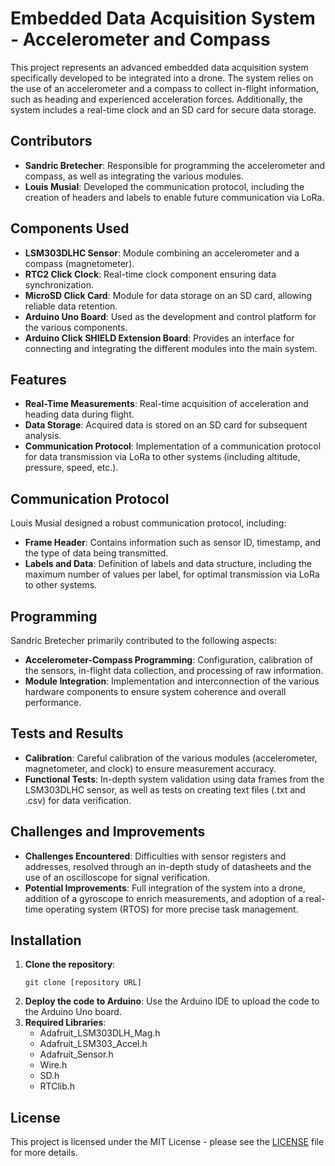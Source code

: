 # Embedded Data Acquisition System - Accelerometer and Compass

This project represents an advanced embedded data acquisition system specifically developed to be integrated into a drone. The system relies on the use of an accelerometer and a compass to collect in-flight information, such as heading and experienced acceleration forces. Additionally, the system includes a real-time clock and an SD card for secure data storage.

## Contributors
- **Sandric Bretecher**: Responsible for programming the accelerometer and compass, as well as integrating the various modules.
- **Louis Musial**: Developed the communication protocol, including the creation of headers and labels to enable future communication via LoRa.

## Components Used
- **LSM303DLHC Sensor**: Module combining an accelerometer and a compass (magnetometer).
- **RTC2 Click Clock**: Real-time clock component ensuring data synchronization.
- **MicroSD Click Card**: Module for data storage on an SD card, allowing reliable data retention.
- **Arduino Uno Board**: Used as the development and control platform for the various components.
- **Arduino Click SHIELD Extension Board**: Provides an interface for connecting and integrating the different modules into the main system.

## Features
- **Real-Time Measurements**: Real-time acquisition of acceleration and heading data during flight.
- **Data Storage**: Acquired data is stored on an SD card for subsequent analysis.
- **Communication Protocol**: Implementation of a communication protocol for data transmission via LoRa to other systems (including altitude, pressure, speed, etc.).

## Communication Protocol
Louis Musial designed a robust communication protocol, including:
- **Frame Header**: Contains information such as sensor ID, timestamp, and the type of data being transmitted.
- **Labels and Data**: Definition of labels and data structure, including the maximum number of values per label, for optimal transmission via LoRa to other systems.

## Programming
Sandric Bretecher primarily contributed to the following aspects:
- **Accelerometer-Compass Programming**: Configuration, calibration of the sensors, in-flight data collection, and processing of raw information.
- **Module Integration**: Implementation and interconnection of the various hardware components to ensure system coherence and overall performance.

## Tests and Results
- **Calibration**: Careful calibration of the various modules (accelerometer, magnetometer, and clock) to ensure measurement accuracy.
- **Functional Tests**: In-depth system validation using data frames from the LSM303DLHC sensor, as well as tests on creating text files (.txt and .csv) for data verification.

## Challenges and Improvements
- **Challenges Encountered**: Difficulties with sensor registers and addresses, resolved through an in-depth study of datasheets and the use of an oscilloscope for signal verification.
- **Potential Improvements**: Full integration of the system into a drone, addition of a gyroscope to enrich measurements, and adoption of a real-time operating system (RTOS) for more precise task management.

## Installation
1. **Clone the repository**:
   ```
   git clone [repository URL]
   ```
2. **Deploy the code to Arduino**: Use the Arduino IDE to upload the code to the Arduino Uno board.
3. **Required Libraries**:
   - Adafruit_LSM303DLH_Mag.h
   - Adafruit_LSM303_Accel.h
   - Adafruit_Sensor.h
   - Wire.h
   - SD.h
   - RTClib.h

## License
This project is licensed under the MIT License - please see the [LICENSE](LICENSE) file for more details.

